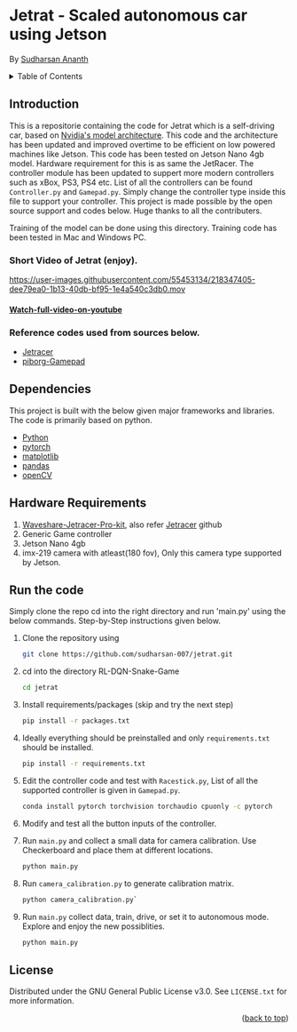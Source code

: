 # Jetrat - Scaled autonomous car using Jetson
By [Sudharsan Ananth](https://sudharsanananth.wixsite.com/sudharsan) 

<!-- TABLE OF CONTENTS -->
<details>
  <summary>Table of Contents</summary>
  <ol>
    <li><a href="#introduction">Introduction</a></li>
    <li><a href="#dependencies">Dependencies</a></li>
    <li><a href="#hardware-requirements">Hardware Requirement</a></li>
    <li><a href="#run-the-game">How to run</a></li>
    <li><a href="#license">License</a></li>
  </ol>
</details>


## Introduction 

This is a repositorie containing the code for Jetrat which is a self-driving car, based on [Nvidia's model architecture](https://images.nvidia.com/content/tegra/automotive/images/2016/solutions/pdf/end-to-end-dl-using-px.pdf). This code and the architecture has been updated and improved overtime to be efficient on low powered machines like Jetson. This code has been tested on Jetson Nano 4gb model. Hardware requirement for this is as same the JetRacer. The controller module has been updated to suppert more modern controllers such as xBox, PS3, PS4 etc. List of all the controllers can be found `Controller.py` and `Gamepad.py`. Simply change the controller type inside this file to support your controller. This project is made possible by the open source support and codes below. Huge thanks to all the contributers. 

Training of the model can be done using this directory. Training code has been tested in Mac and Windows PC. 


### Short Video of Jetrat (enjoy). 


https://user-images.githubusercontent.com/55453134/218347405-dee79ea0-1b13-40db-bf95-1e4a540c3db0.mov

#### [Watch-full-video-on-youtube](https://youtu.be/gaRUw0A2xp0)


### Reference codes used from sources below. 

* [Jetracer](https://github.com/NVIDIA-AI-IOT/jetracer) 
* [piborg-Gamepad](https://github.com/piborg/Gamepad) 

## Dependencies 

This project is built with the below given major frameworks and libraries. The code is primarily based on python. 

* [Python](https://www.python.org/) 
* [pytorch](https://pytorch.org/)
* [matplotlib](https://matplotlib.org/) 
* [pandas](https://pandas.pydata.org) 
* [openCV](https://docs.opencv.org/4.x/d6/d00/tutorial_py_root.html) 

## Hardware Requirements 

1. [Waveshare-Jetracer-Pro-kit](https://www.waveshare.com/product/jetracer-pro-ai-kit.htm), also refer [Jetracer](https://github.com/NVIDIA-AI-IOT/jetracer) github
2. Generic Game controller 
3. Jetson Nano 4gb
4. imx-219 camera with atleast(180 fov), Only this camera type supported by Jetson. 


## Run the code

Simply clone the repo cd into the right directory and run 'main.py' using the below commands. Step-by-Step instructions given below. 

1. Clone the repository using 
   ```sh
   git clone https://github.com/sudharsan-007/jetrat.git
   ```

2. cd into the directory RL-DQN-Snake-Game
   ```sh
   cd jetrat
   ```

3. Install requirements/packages (skip and try the next step)
   ```sh 
   pip install -r packages.txt
   ```

4. Ideally everything should be preinstalled and only `requirements.txt` should be installed. 
   ```sh
   pip install -r requirements.txt
   ```

5. Edit the controller code and test with `Racestick.py`, List of all the supported controller is given in `Gamepad.py`. 
    ```sh 
    conda install pytorch torchvision torchaudio cpuonly -c pytorch
    ```

6. Modify and test all the button inputs of the controller. 

7. Run `main.py` and collect a small data for camera calibration. Use Checkerboard and place them at different locations. 
    ```sh 
    python main.py
    ```

8. Run `camera_calibration.py` to generate calibration matrix. 
   ```sh
   python camera_calibration.py`
   ```

9. Run `main.py` collect data, train, drive, or set it to autonomous mode. Explore and enjoy the new possiblities. 
    ```sh 
    python main.py
    ```

<!-- LICENSE -->
## License

Distributed under the GNU General Public License v3.0. See `LICENSE.txt` for more information.

<p align="right">(<a href="#top">back to top</a>)</p>
